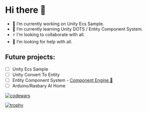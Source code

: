 # Hi there 👋
- 🔭 I’m currently working on Unity Ecs Sample.
- 🌱 I’m currently learning Unity DOTS / Entity Component System.
- ⚡ I'm looking to collaborate with all.
- 🤔 I’m looking for help with all.

## Future projects:
- [ ] Unity Ecs Sample
- [ ] Unity Convert To Entity
- [ ] Entity Component System - [Component Engine 🚀](https://github.com/deadbit-dev/ecs-engine)
- [ ] Arduino/Rasbary AI Home

[![codewars](https://www.codewars.com/users/deadbit-dev/badges/large)](https://www.codewars.com/users/deadbit-dev)

[![trophy](https://github-profile-trophy.vercel.app/?username=deadbit-dev&theme=onedark&row=2&column=3)](https://github.com/ryo-ma/github-profile-trophy)
